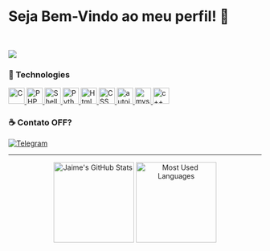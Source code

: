 # Seja Bem-Vindo ao meu perfil! :milky_way:


<br>

![](https://komarev.com/ghpvc/?username=d3f1ne&style=flat-square)

### :space_invader: Technologies

<p>
    <a href="#">
        <img alt="C" width="32em" height="32em" src="assets/c.svg">
    </a>
    <a href="#">
        <img alt="PHP" width="32em" height="32em" src="assets/php.svg">
    </a>
    <a href="#">
        <img alt="ShellScript" width="32em" height="32em" src="assets/shell.svg">
    </a>
    <a href="#">
        <img alt="Python" width="32em" height="32em" src="assets/1200px-Python-logo-notext.svg.svg">
    </a>
    <a href="#">
        <img alt="Html" width="32em" height="32em" src="assets/html.svg">    
    </a>
    <a href="#">
        <img alt="CSS" width="32em" height="32em" src="assets/ccs3.svg">    
    </a>
    <a href="#">
        <img alt="autoit" width="32em" height="32em" src="https://upload.wikimedia.org/wikipedia/commons/d/d8/Autoit-icon.png">    
    </a>
    <a href="#">
        <img alt="mysql" width="32em" height="32em" src="https://www.freepnglogos.com/uploads/logo-mysql-png/logo-mysql-mysql-logo-png-images-are-download-crazypng-21.png">    
    </a>
        <a href="#">
        <img alt="c++" width="32em" height="32em" src="https://user-images.githubusercontent.com/42747200/46140125-da084900-c26d-11e8-8ea7-c45ae6306309.png">    
    </a>
</p>

### :coffee: Contato OFF?

<p>
    <a href="https://t.me/">
        <img alt="Telegram" src="https://img.shields.io/static/v1?style=flat&logo=telegram&logoColor=white&color=%239146FF&label=&message=kanuic"/>
    </a>
</p>

<hr>

<p align="center">
    <img alt="Jaime's GitHub Stats" height="160em"  src="https://github-readme-stats.vercel.app/api?username=d3f1ne&theme=tokyonight&show_icons=true">
    <img alt="Most Used Languages" height="160em" src="https://github-readme-stats.vercel.app/api/top-langs/?username=d3f1ne&hide=html&layout=compact&theme=tokyonight">
</p>


